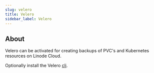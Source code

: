 ```yaml
---
slug: velero
title: Velero
sidebar_label: Velero
---
```


## About

Velero can be activated for creating backups of PVC's and Kubernetes resources on Linode Cloud.

Optionally install the Velero [cli](https://velero.io/docs/v1.9/velero-install/).
